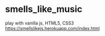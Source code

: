 # smells_like_music  
play with vanilla js, HTML5, CSS3  
https://smellslikejs.herokuapp.com/index.html
